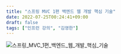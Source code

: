 ```yaml
---
title: "스프링 MVC 1편 백엔드 웹 개발 핵심 기술"
date: 2022-07-25T00:24:41+09:00
draft: false
tags: ["인프런 강의", "김영한"]
---
```


![스프링_MVC_1편_백엔드_웹_개발_핵심_기술](/img/improments/스프링_MVC_1편_백엔드_웹_개발_핵심_기술.png)